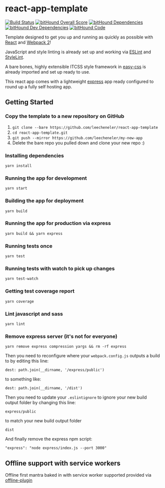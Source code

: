 # react-app-template
[![Build Status](https://travis-ci.org/LeeCheneler/react-app-template.svg?branch=master)](https://travis-ci.org/LeeCheneler/react-app-template)
[![bitHound Overall Score](https://www.bithound.io/github/LeeCheneler/react-app-template/badges/score.svg)](https://www.bithound.io/github/LeeCheneler/react-app-template)
[![bitHound Dependencies](https://www.bithound.io/github/LeeCheneler/react-app-template/badges/dependencies.svg)](https://www.bithound.io/github/LeeCheneler/react-app-template/master/dependencies/npm)
[![bitHound Dev Dependencies](https://www.bithound.io/github/LeeCheneler/react-app-template/badges/devDependencies.svg)](https://www.bithound.io/github/LeeCheneler/react-app-template/master/dependencies/npm)
[![bitHound Code](https://www.bithound.io/github/LeeCheneler/react-app-template/badges/code.svg)](https://www.bithound.io/github/LeeCheneler/react-app-template)


Template designed to get you up and running as quickly as possible with [React](https://github.com/facebook/react) and [Webpack 2](https://github.com/webpack)!

JavaScript and style linting is already set up and working via [ESLint](https://github.com/eslint/eslint) and [StyleLint](https://github.com/stylelint/stylelint).

A bare bones, highly extensible ITCSS style framework in [easy-css](https://github.com/leecheneler/easy-css) is already imported and set up ready to use.

This react app comes with a lightweight [express](https://www.npmjs.com/package/express) app ready configured to round up a fully self hosting app.

## Getting Started

### Copy the template to a new repository on GitHub

1. `git clone --bare https://github.com/leecheneler/react-app-template`
2. `cd react-app-template.git`
3. `git push --mirror https://github.com/leecheneler/my-new-app`
4. Delete the bare repo you pulled down and clone your new repo :)

### Installing dependencies
`yarn install`

### Running the app for development
`yarn start`

### Building the app for deployment
`yarn build`

### Running the app for production via express
`yarn build && yarn express`

### Running tests once
`yarn test`

### Running tests with watch to pick up changes
`yarn test-watch`

### Getting test coverage report
`yarn coverage`

### Lint javascript and sass
`yarn lint`

### Remove express server (it's not for everyone)
`yarn remove express compression yargs && rm -rf express`

Then you need to reconfigure where your `webpack.config.js` outputs a build to by editing this line:
```
dest: path.join(__dirname, '/express/public')
```
to something like:
```
dest: path.join(__dirname, '/dist')
```

Then you need to update your `.eslintignore` to ignore your new build output folder by changing this line:
```
express/public
```
to match your new build output folder
```
dist
```

And finally remove the express npm script:
```
"express": "node express/index.js --port 3000"
```


## Offline support with service workers
Offline first mantra baked in with service worker supported provided via [offline-plugin](https://github.com/NekR/offline-plugin)
